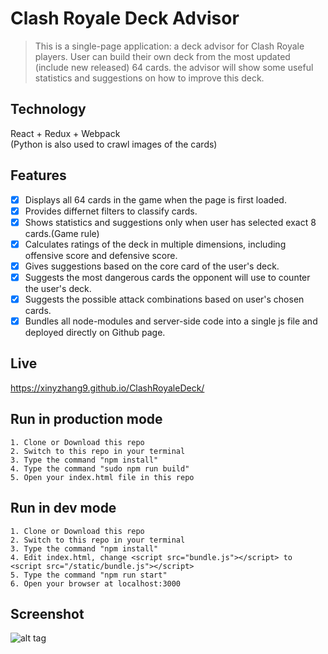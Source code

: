 # Clash Royale Deck Advisor
> This is a single-page application: a deck advisor for Clash Royale players. User can build their own deck from the most updated (include new released) 64 cards. the advisor will show some useful statistics and suggestions on how to improve this deck.  


## Technology
React + Redux + Webpack  
(Python is also used to crawl images of the cards)
## Features
- [x] Displays all 64 cards in the game when the page is first loaded.  
- [x] Provides differnet filters to classify cards.  
- [x] Shows statistics and suggestions only when user has selected exact 8 cards.(Game rule)
- [x] Calculates ratings of the deck in multiple dimensions, including offensive score and defensive score.   
- [x] Gives suggestions based on the core card of the user's deck.  
- [x] Suggests the most dangerous cards the opponent will use to counter the user's deck.
- [x] Suggests the possible attack combinations based on user's chosen cards.
- [x] Bundles all node-modules and server-side code into a single js file and deployed directly on Github page.

## Live
https://xinyzhang9.github.io/ClashRoyaleDeck/

## Run in production mode  
```
1. Clone or Download this repo  
2. Switch to this repo in your terminal  
3. Type the command "npm install"  
4. Type the command "sudo npm run build"  
5. Open your index.html file in this repo

```
## Run in dev mode  
```
1. Clone or Download this repo  
2. Switch to this repo in your terminal  
3. Type the command "npm install"  
4. Edit index.html, change <script src="bundle.js"></script> to <script src="/static/bundle.js"></script>  
5. Type the command "npm run start"  
6. Open your browser at localhost:3000
```
## Screenshot
![alt tag](https://raw.githubusercontent.com/xinyzhang9/ClashRoyaleDeck/master/screen.png)

